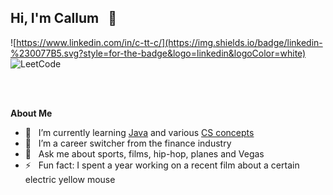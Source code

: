 ## Hi, I'm Callum &nbsp; 👋  


![https://www.linkedin.com/in/c-tt-c/](https://img.shields.io/badge/linkedin-%230077B5.svg?style=for-the-badge&logo=linkedin&logoColor=white) &nbsp; &nbsp; ![[LeetCode](https://leetcode.com/C22C/)](https://img.shields.io/badge/LeetCode-000000?style=for-the-badge&logo=LeetCode&logoColor=#d16c06)


<br>
<br>


**About Me**  

- 🌱 &nbsp; I’m currently learning [Java](https://java-programming.mooc.fi/) and various [CS concepts](https://github.com/cxxii/coding-interview-university)
- 🔄 &nbsp; I’m a career switcher from the finance industry
- 💬 &nbsp; Ask me about sports, films, hip-hop, planes and Vegas
- ⚡ &nbsp; Fun fact: I spent a year working on a recent film about a certain electric yellow mouse
